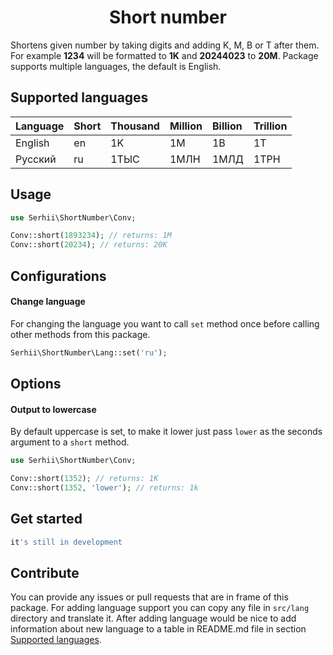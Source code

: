 <h1 align="center">Short number</h1>

Shortens given number by taking digits and adding K, M, B or T after them. For example **1234** will be formatted to **1K** and **20244023** to **20M**. Package supports multiple languages, the default is English.

## Supported languages

| Language  | Short | Thousand | Million   | Billion | Trillion |
| :-------- |:------|:---------|:----------|:--------|:---------|
| English   | en    | 1K       | 1M        | 1B      | 1T       |
| Русский   | ru    | 1ТЫС     | 1МЛН      | 1МЛД    | 1ТРН     |

## Usage

```php
use Serhii\ShortNumber\Conv;

Conv::short(1893234); // returns: 1M
Conv::short(20234); // returns: 20K
```

## Configurations

#### Change language

For changing the language you want to call `set` method once before calling other methods from this package.

```php
Serhii\ShortNumber\Lang::set('ru');
```

## Options

#### Output to lowercase

By default uppercase is set, to make it lower just pass `lower` as the seconds argument to a `short` method.

```php
use Serhii\ShortNumber\Conv;

Conv::short(1352); // returns: 1K
Conv::short(1352, 'lower'); // returns: 1k
```

## Get started

```bash
it's still in development
```

## Contribute

You can provide any issues or pull requests that are in frame of this package. For adding language support you can copy any file in `src/lang` directory and translate it. After adding language would be nice to add information about new language to a table in README.md file in section [Supported languages](https://github.com/SerhiiCho/short-number#supported-languages).
